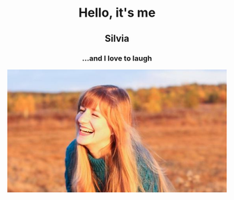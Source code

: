<center> <h1>Hello, it's me</h1> </center>
<center> <h2>Silvia</h2> </center>
<center> <h3>...and I love to laugh </h3> </center>

![Silvia](Silvia.jpg)
